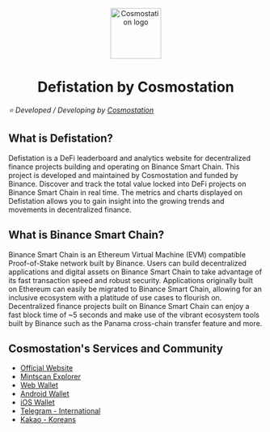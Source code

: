 <p align="center">
  <a href="https://www.cosmostation.io" target="_blank" rel="noopener noreferrer"><img width="100" src="https://user-images.githubusercontent.com/20435620/55696624-d7df2e00-59f8-11e9-9126-edf9a40b11a8.png" alt="Cosmostation logo"></a>
</p>
<h1 align="center">
    Defistation by Cosmostation
</h1>

*:star: Developed / Developing by [Cosmostation](https://www.cosmostation.io/)*

## What is Defistation?

Defistation is a DeFi leaderboard and analytics website for decentralized finance projects building and operating on Binance Smart Chain. This project is developed 
and maintained by Cosmostation and funded by Binance. Discover and track the total value locked into DeFi projects on Binance Smart Chain in real time. 
The metrics and charts displayed on Defistation allows you to gain insight into the growing trends and movements in decentralized finance.

## What is Binance Smart Chain?

Binance Smart Chain is an Ethereum Virtual Machine (EVM) compatible Proof-of-Stake network built by Binance. Users can build decentralized applications and digital 
assets on Binance Smart Chain to take advantage of its fast transaction speed and robust security. Applications originally built on Ethereum can easily be migrated to 
Binance Smart Chain, allowing for an inclusive ecosystem with a platitude of use cases to flourish on. Decentralized finance projects built on Binance Smart Chain can 
enjoy a fast block time of ~5 seconds and make use of the vibrant ecosystem tools built by Binance such as the Panama cross-chain transfer feature and more.

## Cosmostation's Services and Community

- [Official Website](https://www.cosmostation.io)
- [Mintscan Explorer](https://www.mintscan.io)
- [Web Wallet](https://wallet.cosmostation.io)
- [Android Wallet](https://bit.ly/2BWex9D)
- [iOS Wallet](https://apple.co/2IAM3Xm)
- [Telegram - International](https://t.me/cosmostation)
- [Kakao - Koreans](https://open.kakao.com/o/g6KKSe5)
